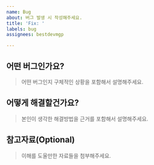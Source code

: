 ```yaml
---
name: Bug
about: 버그 발생 시 작성해주세요.
title: 'Fix: '
labels: bug
assignees: bestdevmgp

---
```


## 어떤 버그인가요?
> 어떤 버그인지 구체적인 상황을 포함해서 설명해주세요.

## 어떻게 해결할건가요?
> 본인이 생각한 해결방법을 근거를 포함해서 설명해주세요.

## 참고자료(Optional)
> 이해를 도울만한 자료들을 첨부해주세요.
